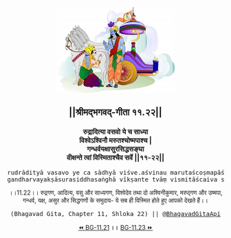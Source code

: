 <center><img src="../../asset/BG.png" alt="#API #bhagavadgitaapi #slok #nodejs #js #api #gitaapi #krishna #hinduism #vedic #ISKCON #shreemadbhagavadgita #technology"/>
<h2>||श्रीमद्‍भगवद्‍-गीता ११.२२||</h2>
<h3>रुद्रादित्या वसवो ये च साध्या<br/>विश्वेऽश्विनौ मरुतश्चोष्मपाश्च |<br/>गन्धर्वयक्षासुरसिद्धसङ्घा<br/>वीक्षन्ते त्वां विस्मिताश्चैव सर्वे ||११-२२||</h3>
<pre>rudrādityā vasavo ye ca sādhyā viśve.aśvinau marutaścoṣmapāśca .<br/>gandharvayakṣāsurasiddhasaṅghā vīkṣante tvāṃ vismitāścaiva sarve ||11-22||</pre>
<p>।।11.22।। रुद्रगण, आदित्य, वसु और साध्यगण, विश्वेदेव तथा दो अश्विनीकुमार, मरुद्गण और उष्मपा, गन्धर्व, यक्ष, असुर और सिद्धगणों के समुदाय- ये सब ही विस्मित होते हुए आपको देखते हैं।।</p>
<pre>(Bhagavad Gita, Chapter 11, Shloka 22) || <a href="https://twitter.com/bhagavadgitaapi">@BhagavadGitaApi</a></pre><a href="../../11/21">⏪  BG-11.21</a><b>        ।।        </b><a href="../../11/23">BG-11.23  ⏩</a></center>
